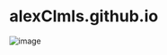 # alexClmls.github.io
![image](https://github.com/alexClmls/alexClmls.github.io/assets/48100843/1b337e65-7dd5-43f4-b01d-bca780bd7027)
